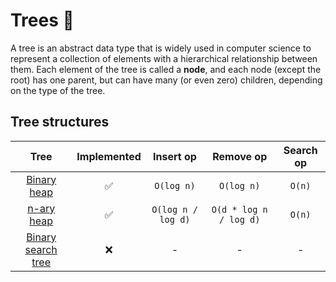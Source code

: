 # Trees 🌳

A tree is an abstract data type that is widely used in computer science to
represent a collection of elements with a hierarchical relationship between
them. Each element of the tree is called a **node**, and each node (except the
root) has one parent, but can have many (or even zero) children, depending on
the type of the tree.

## Tree structures

|                    Tree                     | Implemented |     Insert op      |       Remove op        | Search op |
| :-----------------------------------------: | :---------: | :----------------: | :--------------------: | :-------: |
|           [Binary heap](./heap/)            |     ✅      |     `O(log n)`     |       `O(log n)`       |  `O(n)`   |
|            [n-ary heap](./heap/)            |     ✅      | `O(log n / log d)` | `O(d * log n / log d)` |  `O(n)`   |
| [Binary search tree](./binary-search-tree/) |     ❌      |         -          |           -            |     -     |
